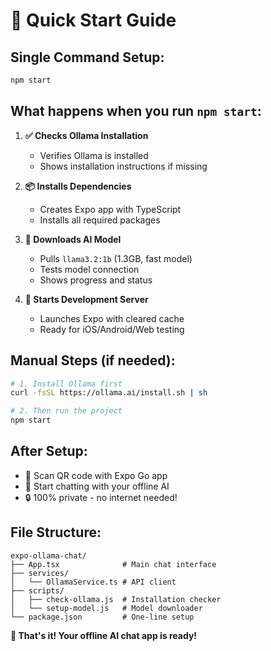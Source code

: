 # 🎯 Quick Start Guide

## Single Command Setup:
```bash
npm start
```

## What happens when you run `npm start`:

1. **✅ Checks Ollama Installation**
   - Verifies Ollama is installed
   - Shows installation instructions if missing

2. **📦 Installs Dependencies** 
   - Creates Expo app with TypeScript
   - Installs all required packages

3. **🤖 Downloads AI Model**
   - Pulls `llama3.2:1b` (1.3GB, fast model)
   - Tests model connection
   - Shows progress and status

4. **🚀 Starts Development Server**
   - Launches Expo with cleared cache
   - Ready for iOS/Android/Web testing

## Manual Steps (if needed):

```bash
# 1. Install Ollama first
curl -fsSL https://ollama.ai/install.sh | sh

# 2. Then run the project
npm start
```

## After Setup:

- 📱 Scan QR code with Expo Go app
- 💬 Start chatting with your offline AI
- 🔒 100% private - no internet needed!

## File Structure:
```
expo-ollama-chat/
├── App.tsx              # Main chat interface
├── services/
│   └── OllamaService.ts # API client
├── scripts/
│   ├── check-ollama.js  # Installation checker  
│   └── setup-model.js   # Model downloader
└── package.json         # One-line setup
```

**🎉 That's it! Your offline AI chat app is ready!**